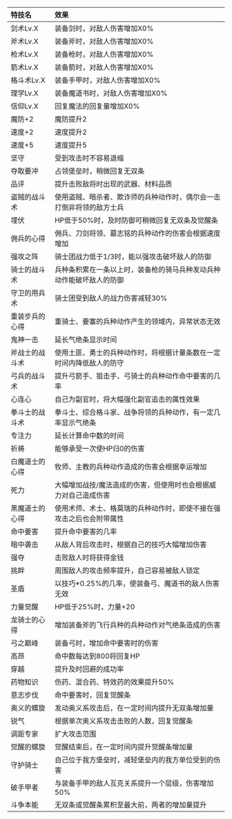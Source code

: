 |特技名|效果|
|:---|:---|
|剑术Lv.X|装备剑时，对敌人伤害增加X0%|
|斧术Lv.X|装备斧时，对敌人伤害增加X0%|
|枪术Lv.X|装备枪时，对敌人伤害增加X0%|
|箭术Lv.X|装备箭时，对敌人伤害增加X0%|
|格斗术Lv.X|装备手甲时，对敌人伤害增加X0%|
|理学Lv.X|装备魔道书时，对敌人伤害增加X0%|
|信仰Lv.X|回复魔法的回复量增加X0%|
|魔防+2|魔防提升2|
|速度+2|速度提升2|
|速度+5|速度提升5|
|坚守|受到攻击时不容易退缩|
|夺取要冲|占领堡垒时，稍微回复无双条|
|品评|提升击败敌将时出现的武器、材料品质|
|盗贼的战斗术|使用盗贼、暗杀者、欺诈师的兵种动作时，偶尔会一击打倒非将领的敌方士兵|
|埋伏|HP低于50%时，及时防御可稍微回复无双条及觉醒条|
|佣兵的心得|佣兵、刀剑将领、墓志铭的兵种动作的伤害会根据速度增加|
|强攻之阵|骑士团战力低于1/3时，能以强攻击破坏敌人的防御|
|骑士的战斗术|兵种条积累在一条以上时，装备枪的骑马兵种发动兵种动作能破坏敌人的防御|
|守卫的用兵术|骑士团受到敌人的战力伤害减轻30%|
|重装步兵的心得|重骑士、要塞的兵种动作产生的领域内，异常状态无效|
|鬼神一击|延长气绝条显示时间|
|斧战士的战斗术|使用土匪、勇士的兵种动作时，将根据计量条数在一定时间内降低敌人的防守|
|弓兵的战斗术|提升弓箭手、狙击手、弓骑士的兵种动作命中要害的几率|
|心连心|自己为副官时，将大幅强化副官追击的属性效果|
|拳斗士的战斗术|拳斗士、综合格斗家、战争将领的兵种动作，有一定几率显示气绝条|
|专注力|延长计算命中数的时间|
|祈祷|能够承受一次使HP归0的伤害|
|白魔道士的心得|牧师、主教的兵种动作造成的伤害会根据幸运增加|
|死力|大幅增加战技/魔法造成的伤害，但使用时也会根据威力对自己造成伤害|
|黑魔道士的心得|使用术师、术士、格莫瑞的兵种动作时，即使不接在强攻击之后也会附带属性|
|命中要害|提升命中要害的几率|
|暗中袭击|从敌人背后攻击时，根据自己的技巧大幅增加伤害|
|强夺|击败敌人时将获得金钱|
|挑衅|周围敌人的攻击频率提升，自己容易被敌人锁定|
|圣盾|以技巧*0.25%的几率，使装备弓、魔道书的敌人伤害无效|
|力量觉醒|HP低于25%时，力量+20|
|龙骑士的心得|增加装备斧的飞行兵种的兵种动作对气绝条造成的伤害|
|弓之巅峰|装备弓时，增加命中要害时的伤害|
|高昂|命中数每达到800将回复HP|
|穿越|提升及时回避的成功率|
|药物知识|伤药、混合药、特效药的效果提升50%|
|意志步伐|命中要害时，回复觉醒条|
|奥义的螺旋|发动奥义系攻击后，在一定时间内提升无双条增加量|
|锐气|根据单次奥义系攻击击败的人数，回复觉醒条|
|调距专家|扩大攻击范围|
|觉醒的螺旋|觉醒结束后，在一定时间内提升觉醒条增加量|
|守护骑士|自己位于我方堡垒时，减轻堡垒内的我方单位受到的伤害|
|破手甲者|与装备手甲的敌人互克关系提升一个层级，伤害增加50%|
|斗争本能|无双条或觉醒条累积至最大前，两者的增加量提升|
